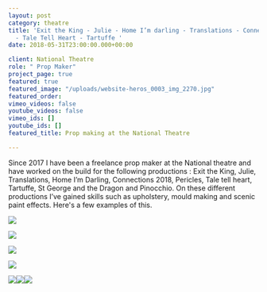 ```yaml
---
layout: post
category: theatre
title: 'Exit the King - Julie - Home I’m darling - Translations - Connections - Pericles
  - Tale Tell Heart - Tartuffe '
date: 2018-05-31T23:00:00.000+00:00

client: National Theatre
role: " Prop Maker"
project_page: true
featured: true
featured_image: "/uploads/website-heros_0003_img_2270.jpg"
featured_order: 
vimeo_videos: false
youtube_videos: false
vimeo_ids: []
youtube_ids: []
featured_title: Prop making at the National Theatre

---
```

Since 2017 I have been a freelance prop maker at the National theatre and have worked on the build for the following productions : Exit the King, Julie, Translations, Home I’m Darling, Connections 2018, Pericles, Tale tell heart, Tartuffe, St George and the Dragon and Pinocchio. On these different productions I’ve gained skills such as upholstery, mould making and scenic paint effects. Here's a few examples of this.

![](/uploads/img_6843.JPG)

![](/uploads/img_6992.JPG)

![](/uploads/rntq7600.JPG)

![](/uploads/img_6813.JPG)

![](/uploads/sssa0126.JPG)![](/uploads/img_7223.JPG)![](/uploads/img_6568.JPG)